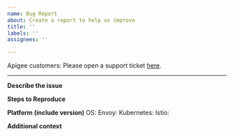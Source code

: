 ```yaml
---
name: Bug Report
about: Create a report to help us improve
title: ''
labels: ''
assignees: ''

---
```


Apigee customers: Please open a support ticket [here](https://cloud.google.com/apigee/support).

---
**Describe the issue**


**Steps to Reproduce**


**Platform (include version)**
OS: 
Envoy: 
Kubernetes:
Istio: 

**Additional context**
